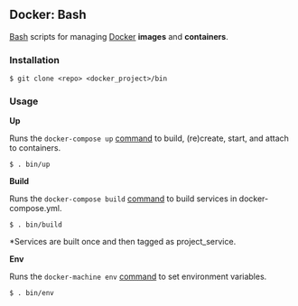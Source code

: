 ## Docker: Bash

[Bash](https://www.gnu.org/software/bash/) scripts for managing [Docker](https://www.docker.com/) **images** and **containers**.

### Installation

    $ git clone <repo> <docker_project>/bin

### Usage

**Up**

Runs the `docker-compose up` [command](https://docs.docker.com/compose/reference/up/) to build, (re)create, start, and attach to containers.

    $ . bin/up

**Build**

Runs the `docker-compose build` [command](https://docs.docker.com/compose/reference/build/) to build services in docker-compose.yml.

    $ . bin/build

*Services are built once and then tagged as project_service.

**Env**

Runs the `docker-machine env` [command](https://docs.docker.com/machine/reference/env/) to set environment variables.

    $ . bin/env
